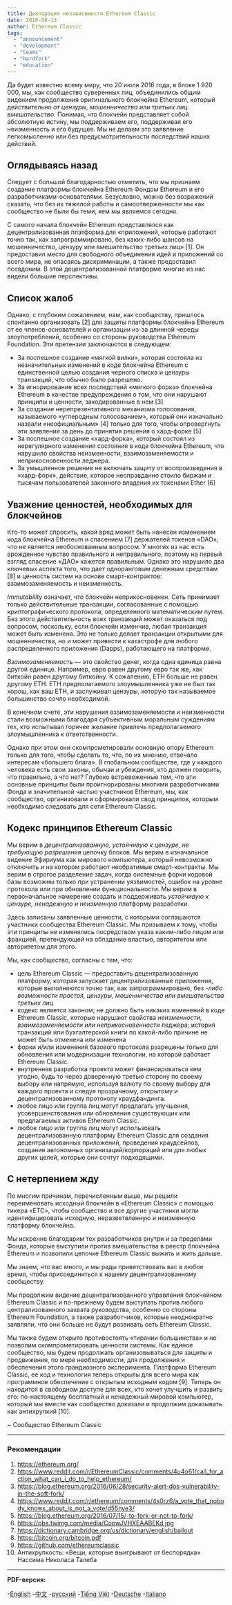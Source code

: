 ```yaml
---
title: Декларация независимости Ethereum Classic
date: 2016-08-13
author: Ethereum Classic
tags:
  - "announcement"
  - "development"
  - "teams"
  - "hardfork"
  - "education"
---
```


Да будет известно всему миру, что 20 июля 2016 года, в блоке 1 920 000, мы, как сообщество суверенных лиц, объединились общим видением продолжения оригинального блокчейна Ethereum, который действительно *от цензуры, мошенничества или третьих лиц. вмешательство*. Понимая, что блокчейн представляет собой абсолютную истину, мы поддерживаем его, поддерживая его неизменность и его будущее. Мы не делаем это заявление легкомысленно или без предусмотрительности последствий наших действий.

## Оглядываясь назад

Следует с большой благодарностью отметить, что мы признаем создание платформы блокчейна Ethereum Фондом Ethereum и его разработчиками-основателями. Безусловно, можно без возражений сказать, что без их тяжелой работы и самоотверженности мы как сообщество не были бы теми, кем мы являемся сегодня.

С самого начала блокчейн Ethereum представлялся как децентрализованная платформа для «приложений, которые работают точно так, как запрограммировано, без каких-либо шансов на мошенничество, цензуру или вмешательство третьих лиц» [1]. Он предоставил место для свободного объединения идей и приложений со всего мира, не опасаясь дискриминации, а также предоставил псевдоним. В этой децентрализованной платформе многие из нас видели большие перспективы.

## Список жалоб

Однако, с глубоким сожалением, нам, как сообществу, пришлось спонтанно организовать [2] для защиты платформы блокчейна Ethereum от ее членов-основателей и организации из-за длинной череды злоупотреблений, особенно со стороны руководства Ethereum Foundation. Эти претензии заключаются в следующем:

- За поспешное создание «мягкой вилки», которая состояла из незначительных изменений в коде блокчейна Ethereum с единственной целью создания черного списка и цензуры транзакций, что обычно было разрешено.
- За игнорирование всех последствий «мягкого форка» блокчейна Ethereum в качестве предупреждения о том, что они нарушают принципы и ценности, закодированные в нем [3]
- За создание нерепрезентативного механизма голосования, называемого «углеродным голосованием», который они изначально назвали «неофициальным» [4] только для того, чтобы опровергнуть эти заявления за день до принятия решения о хард-форке [5]
- За поспешное создание «хард-форка», который состоял из нерегулярного изменения состояния в коде блокчейна Ethereum, что нарушило свойства неизменности, взаимозаменяемости и неприкосновенности леджера.
- За умышленное решение не включать защиту от воспроизведения в «хард-форк», действие, которое неоправданно стоило биржам и тысячам пользователей законного владения их токенами Ether [6]

## Уважение ценностей, необходимых для блокчейнов

Кто-то может спросить, какой вред может быть нанесен изменением кода блокчейна Ethereum и спасением [7] держателей токенов «DAO», что не является необоснованным вопросом. У многих из нас есть врожденное чувство правильного и неправильного, поэтому на первый взгляд спасение «ДАО» кажется правильным. Однако это нарушило два ключевых аспекта того, что дает одноранговым денежным средствам [8] и ценность систем на основе смарт-контрактов: взаимозаменяемость и неизменность.

*Immutability* означает, что блокчейн неприкосновенен. Сеть принимает только действительные транзакции, согласованные с помощью криптографического протокола, определенного математическим путем. Без этого действительность всех транзакций может оказаться под вопросом, поскольку, если блокчейн изменчив, любая транзакция может быть изменена. Это не только делает транзакции открытыми для мошенничества, но и может привести к катастрофе для любого распределенного приложения (Dapps), работающего на платформе.

*Взаимозаменяемость* — это свойство денег, когда одна единица равна другой единице. Например, евро равен другому евро так же, как биткойн равен другому биткойну. К сожалению, ETH больше не равен другому ETH. ETH предполагаемого злоумышленника уже не был так хорош, как ваш ETH, и заслуживал цензуры, которую так называемое большинство сочло необходимой.

В конечном счете, эти нарушения взаимозаменяемости и неизменности стали возможными благодаря субъективным моральным суждениям тех, кто испытывал горячее желание привлечь предполагаемого злоумышленника к ответственности.

Однако при этом они скомпрометировали основную опору Ethereum только для того, чтобы сделать то, что, по их мнению, отвечало интересам «большего блага». В глобальном сообществе, где у каждого человека есть свои законы, обычаи и убеждения, кто должен говорить, что правильно, а что нет? Глубоко встревоженные тем, что эти основные принципы были проигнорированы многими разработчиками Фонда и значительной частью участников Ethereum, мы, как сообщество, организовали и сформировали свод принципов, которым необходимо следовать для сети Ethereum Classic.

## Кодекс принципов Ethereum Classic

Мы верим в *децентрализованную, устойчивую к цензуре, не требующую разрешения* цепочку блоков. Мы верим в изначальное видение Эфириума как мирового компьютера, который невозможно отключить и на котором работают необратимые смарт-контракты. Мы верим в строгое разделение задач, когда системные форки кодовой базы возможны только при устранении уязвимостей, ошибок на уровне протокола или при обновлении функциональности. Мы верим в первоначальное намерение создать и поддерживать *устойчивую к цензуре, ненадежную и неизменную* платформу разработки.

Здесь записаны заявленные ценности, с которыми соглашаются участники сообщества Ethereum Classic. Мы призываем к тому, чтобы эти принципы не изменялись посредством указа каким-либо лицом или фракцией, претендующей на обладание властью, авторитетом или авторитетом для этого.

Мы, как сообщество, согласны с тем, что:

- цель Ethereum Classic — предоставить децентрализованную платформу, которая запускает децентрализованные приложения, которые выполняются точно так, как запрограммировано, без *-либо возможности простоя, цензуры, мошенничества или вмешательства третьих лиц*
- кодекс является законом; не должно быть никаких изменений в коде Ethereum Classic, которые нарушают свойства *неизменности, взаимозаменяемости или неприкосновенности* леджера; история транзакций или бухгалтерской книги по какой-либо причине не может быть отменена или изменена
- форки и/или изменения базового протокола разрешены только для обновления или модернизации технологии, на которой работает Ethereum Classic.
- внутренняя разработка проекта может финансироваться кем угодно, будь то через доверенную третью сторону по своему выбору или напрямую, используя валюту по своему выбору для каждого проекта и следуя прозрачному, открытому и децентрализованному протоколу краудфандинга.
- любое лицо или группа лиц могут предлагать улучшения, усовершенствования или обновления существующих или предлагаемых активов Ethereum Classic.
- любое лицо или группа лиц могут использовать децентрализованную платформу Ethereum Classic для создания децентрализованных приложений, проведения краудсейлов, создания автономных организаций/корпораций или для любых других целей, которые они сочтут подходящими.

## С нетерпением жду

По многим причинам, перечисленным выше, мы решили переименовать исходный блокчейн в «Ethereum Classic» с помощью тикера «ETC», чтобы сообщество и все другие участники могли идентифицировать исходную, неразветвленную и неизменную платформу блокчейна.

Мы искренне благодарим тех разработчиков внутри и за пределами Фонда, которые выступили против вмешательства в реестр блокчейна Ethereum и позволили цепочке Ethereum Classic выжить и жить дальше.

Мы знаем, что вас много, и мы рады приветствовать вас в любое время, чтобы присоединиться к нашему децентрализованному сообществу.

Мы продолжим видение децентрализованного управления блокчейном Ethereum Classic и по-прежнему будем выступать против любого централизованного захвата руководства, особенно со стороны Ethereum Foundation, а также разработчиков, которые неоднократно заявляли, что они больше не будут развивать сеть Ethereum Classic.

Мы также будем открыто противостоять «тирании большинства» и не позволим скомпрометировать ценности системы. Как единое сообщество, мы будем продолжать организовываться для защиты и продвижения, по мере необходимости, для продолжения и обеспечения этого грандиозного эксперимента. Платформа Ethereum Classic, ее код и технология теперь открыты для всего мира как программное обеспечение с открытым исходным кодом [9]. Теперь он находится в свободном доступе для всех, кто хочет улучшить и развить его: по-настоящему бесплатный и ненадежный мировой компьютер, который мы вместе как сообщество доказали и продолжим доказывать как антихрупкий [10].

~ Сообщество Ethereum Classic

---

### Рекомендации

1. https://ethereum.org/
2. https://www.reddit.com/r/EthereumClassic/comments/4u4o61/call_for_action_what_can_i_do_to_help_ethereum/
3. https://blog.ethereum.org/2016/06/28/security-alert-dos-vulnerability-in-the-soft-fork/
4. https://www.reddit.com/r/ethereum/comments/4s0rz6/a_vote_that_nobody_knows_about_is_not_a_vote/d55nye3/
5. https://blog.ethereum.org/2016/07/15/-to-fork-or-not-to-fork/
6. https://pbs.twimg.com/media/CopwJVHXEAABEKd.jpg
7. https://dictionary.cambridge.org/us/dictionary/english/bailout
8. https://bitcoin.org/bitcoin.pdf
9. https://github.com/ethereumclassic
10. Антихрупкость: «Вещи, которые выигрывают от беспорядка» Нассима Николаса Талеба

---

**PDF-версия:**

-[English](https://ethereumclassic.org/ETC_Declaration_of_Independence.pdf) -[中文](https://ethereumclassic.org//ETC_Declaration_of_Independence_chinese.pdf) -[русский](https://ethereumclassic.org//ETC_Declaration_of_Independence_russian.pdf) -[Tiếng Việt](https://ethereumclassic.org//ETC_Declaration_of_Independence_vietnamese.pdf) -[Deutsche](https://ethereumclassic.org//ETC_Declaration_of_Independence_german.pdf) -[Italiano](https://ethereumclassic.org//ETC_Declaration_of_Independence_italian.pdf)
